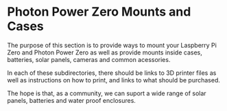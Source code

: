 # Photon Power Zero Mounts and Cases

The purpose of this section is to provide ways to mount your Laspberry Pi Zero and Photon Power Zero as well as provide mounts inside cases, batteries, solar panels, cameras and common acessories. 

In each of these subdirectories, there should be links to 3D printer files as well as instructions on how to print, and links to what should be purchased. 

The hope is that, as a community, we can suport a wide range of solar panels, batteries and water proof enclosures. 

